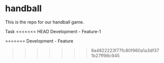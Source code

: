 # handball

This is the repo for our handball game.

Task
<<<<<<< HEAD
Development - Feature-1

=======
Development - Feature
>>>>>>> 8a4822223f77fc80f960a1a3df371b27ff98c945

